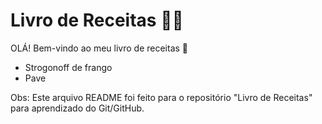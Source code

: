 # Livro de Receitas :man_cook:

OLÁ! Bem-vindo ao meu livro de receitas :book:

- Strogonoff de frango
- Pave




Obs: Este arquivo README foi feito para o repositório "Livro de Receitas" para aprendizado do Git/GitHub.